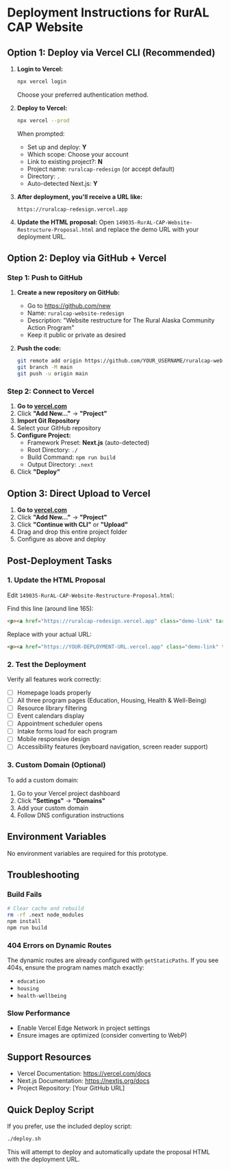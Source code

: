 # Deployment Instructions for RurAL CAP Website

## Option 1: Deploy via Vercel CLI (Recommended)

1. **Login to Vercel:**
   ```bash
   npx vercel login
   ```
   Choose your preferred authentication method.

2. **Deploy to Vercel:**
   ```bash
   npx vercel --prod
   ```
   
   When prompted:
   - Set up and deploy: **Y**
   - Which scope: Choose your account
   - Link to existing project?: **N**
   - Project name: `ruralcap-redesign` (or accept default)
   - Directory: `.` 
   - Auto-detected Next.js: **Y**

3. **After deployment, you'll receive a URL like:**
   ```
   https://ruralcap-redesign.vercel.app
   ```

4. **Update the HTML proposal:**
   Open `149035-RurAL-CAP-Website-Restructure-Proposal.html` and replace the demo URL with your deployment URL.

## Option 2: Deploy via GitHub + Vercel

### Step 1: Push to GitHub

1. **Create a new repository on GitHub:**
   - Go to https://github.com/new
   - Name: `ruralcap-website-redesign`
   - Description: "Website restructure for The Rural Alaska Community Action Program"
   - Keep it public or private as desired

2. **Push the code:**
   ```bash
   git remote add origin https://github.com/YOUR_USERNAME/ruralcap-website-redesign.git
   git branch -M main
   git push -u origin main
   ```

### Step 2: Connect to Vercel

1. **Go to [vercel.com](https://vercel.com)**
2. Click **"Add New..."** → **"Project"**
3. **Import Git Repository**
4. Select your GitHub repository
5. **Configure Project:**
   - Framework Preset: **Next.js** (auto-detected)
   - Root Directory: `./`
   - Build Command: `npm run build`
   - Output Directory: `.next`
6. Click **"Deploy"**

## Option 3: Direct Upload to Vercel

1. **Go to [vercel.com](https://vercel.com)**
2. Click **"Add New..."** → **"Project"**
3. Click **"Continue with CLI"** or **"Upload"**
4. Drag and drop this entire project folder
5. Configure as above and deploy

## Post-Deployment Tasks

### 1. Update the HTML Proposal

Edit `149035-RurAL-CAP-Website-Restructure-Proposal.html`:

Find this line (around line 165):
```html
<p><a href="https://ruralcap-redesign.vercel.app" class="demo-link" target="_blank">https://ruralcap-redesign.vercel.app</a></p>
```

Replace with your actual URL:
```html
<p><a href="https://YOUR-DEPLOYMENT-URL.vercel.app" class="demo-link" target="_blank">https://YOUR-DEPLOYMENT-URL.vercel.app</a></p>
```

### 2. Test the Deployment

Verify all features work correctly:
- [ ] Homepage loads properly
- [ ] All three program pages (Education, Housing, Health & Well-Being)
- [ ] Resource library filtering
- [ ] Event calendars display
- [ ] Appointment scheduler opens
- [ ] Intake forms load for each program
- [ ] Mobile responsive design
- [ ] Accessibility features (keyboard navigation, screen reader support)

### 3. Custom Domain (Optional)

To add a custom domain:
1. Go to your Vercel project dashboard
2. Click **"Settings"** → **"Domains"**
3. Add your custom domain
4. Follow DNS configuration instructions

## Environment Variables

No environment variables are required for this prototype.

## Troubleshooting

### Build Fails
```bash
# Clear cache and rebuild
rm -rf .next node_modules
npm install
npm run build
```

### 404 Errors on Dynamic Routes
The dynamic routes are already configured with `getStaticPaths`. If you see 404s, ensure the program names match exactly:
- `education`
- `housing`
- `health-wellbeing`

### Slow Performance
- Enable Vercel Edge Network in project settings
- Ensure images are optimized (consider converting to WebP)

## Support Resources

- Vercel Documentation: https://vercel.com/docs
- Next.js Documentation: https://nextjs.org/docs
- Project Repository: [Your GitHub URL]

## Quick Deploy Script

If you prefer, use the included deploy script:
```bash
./deploy.sh
```

This will attempt to deploy and automatically update the proposal HTML with the deployment URL.